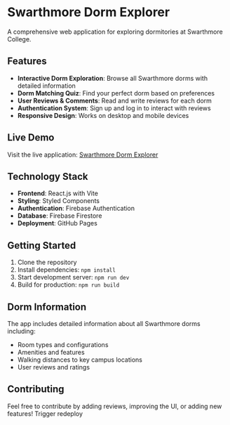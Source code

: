 # Swarthmore Dorm Explorer

A comprehensive web application for exploring dormitories at Swarthmore College.

## Features

- **Interactive Dorm Exploration**: Browse all Swarthmore dorms with detailed information
- **Dorm Matching Quiz**: Find your perfect dorm based on preferences
- **User Reviews & Comments**: Read and write reviews for each dorm
- **Authentication System**: Sign up and log in to interact with reviews
- **Responsive Design**: Works on desktop and mobile devices

## Live Demo

Visit the live application: [Swarthmore Dorm Explorer](https://raniaabohatab.github.io/Swarthmore-dorm-explorer)

## Technology Stack

- **Frontend**: React.js with Vite
- **Styling**: Styled Components
- **Authentication**: Firebase Authentication
- **Database**: Firebase Firestore
- **Deployment**: GitHub Pages

## Getting Started

1. Clone the repository
2. Install dependencies: `npm install`
3. Start development server: `npm run dev`
4. Build for production: `npm run build`

## Dorm Information

The app includes detailed information about all Swarthmore dorms including:
- Room types and configurations
- Amenities and features
- Walking distances to key campus locations
- User reviews and ratings

## Contributing

Feel free to contribute by adding reviews, improving the UI, or adding new features!
Trigger redeploy
